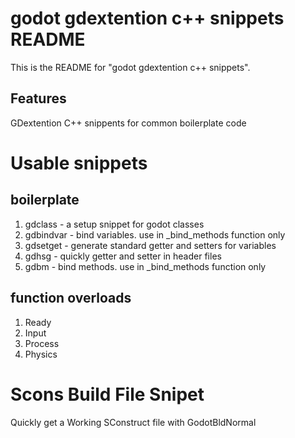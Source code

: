 # godot gdextention c++ snippets README

This is the README for "godot gdextention c++ snippets".

## Features

GDextention C++ snippents for common boilerplate code

# Usable snippets
## boilerplate

1. gdclass - a setup snippet for godot classes
2. gdbindvar - bind variables. use in _bind_methods function only
3. gdsetget - generate standard getter and setters for variables
4. gdhsg - quickly getter and setter in header files
5. gdbm - bind methods. use in _bind_methods function only

## function overloads
1. Ready
2. Input
3. Process
4. Physics

# Scons Build File Snipet

Quickly get a Working SConstruct file with GodotBldNormal